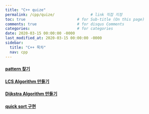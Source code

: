 ```yaml
---
title: "C++ quize"
permalink: /cpp/quize/                # link 직접 지정
toc: true                       # for Sub-title (On this page)
comments: true                  # for disqus Comments
categories:                     # for categories
date: 2020-03-15 00:00:00 -0000
last_modified_at: 2020-03-15 00:00:00 -0000
sidebar:
  title: "C++ 목차"
  nav: cpp
---
```


#### [pattern 찾기](https://goodayth.github.io/C++-Quize-pattern/)
#### [LCS Algorithm 만들기](https://goodayth.github.io/C++-LCS/)
#### [Dijkstra Algorithm 만들기](https://goodayth.github.io/C++-Dijkstra/)
#### [quick sort 구현](/cpp/quize/quick-sort/)